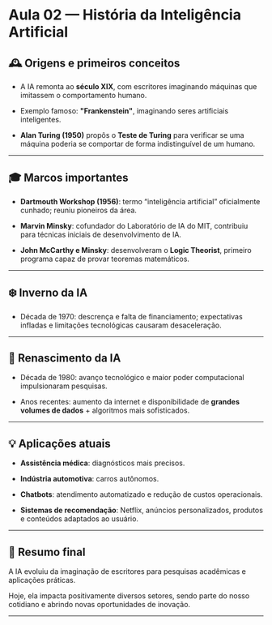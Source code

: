 # Aula 02 — História da Inteligência Artificial

## 🕰️ Origens e primeiros conceitos

- A IA remonta ao **século XIX**, com escritores imaginando máquinas que imitassem o comportamento humano.
  
- Exemplo famoso: **"Frankenstein"**, imaginando seres artificiais inteligentes.
  
- **Alan Turing (1950)** propôs o **Teste de Turing** para verificar se uma máquina poderia se comportar de forma indistinguível de um humano.

---

## 🎓 Marcos importantes

- **Dartmouth Workshop (1956)**: termo “inteligência artificial” oficialmente cunhado; reuniu pioneiros da área.
  
- **Marvin Minsky**: cofundador do Laboratório de IA do MIT, contribuiu para técnicas iniciais de desenvolvimento de IA.
  
- **John McCarthy e Minsky**: desenvolveram o **Logic Theorist**, primeiro programa capaz de provar teoremas matemáticos.

---

## ❄️ Inverno da IA

- Década de 1970: descrença e falta de financiamento; expectativas infladas e limitações tecnológicas causaram desaceleração.

---

## 🌟 Renascimento da IA

- Década de 1980: avanço tecnológico e maior poder computacional impulsionaram pesquisas.
  
- Anos recentes: aumento da internet e disponibilidade de **grandes volumes de dados** + algoritmos mais sofisticados.  

---

## 💡 Aplicações atuais

- **Assistência médica**: diagnósticos mais precisos.
  
- **Indústria automotiva**: carros autônomos.
  
- **Chatbots**: atendimento automatizado e redução de custos operacionais.
  
- **Sistemas de recomendação**: Netflix, anúncios personalizados, produtos e conteúdos adaptados ao usuário.  

---

## 🚀 Resumo final

A IA evoluiu da imaginação de escritores para pesquisas acadêmicas e aplicações práticas.  

Hoje, ela impacta positivamente diversos setores, sendo parte do nosso cotidiano e abrindo novas oportunidades de inovação.

---
